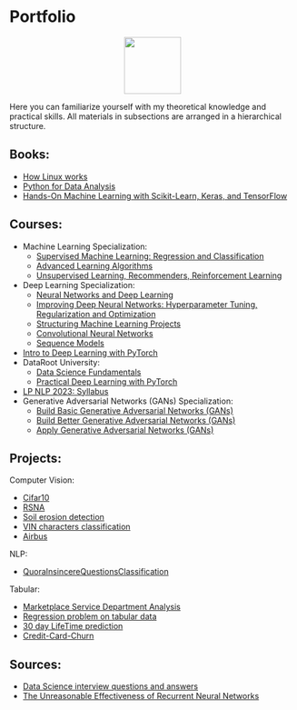 # Portfolio

<div id="header" align="center">
  <img src="https://media.giphy.com/media/M9gbBd9nbDrOTu1Mqx/giphy.gif" width="100"/>
</div>

Here you can familiarize yourself with my theoretical knowledge and practical skills. All materials in subsections are arranged in a hierarchical structure.

## Books:
- [How Linux works](https://learning.oreilly.com/library/view/how-linux-works/9781098128913/)
- [Python for Data Analysis](https://learning.oreilly.com/library/view/python-for-data/9781491957653/)
- [Hands-On Machine Learning with Scikit-Learn, Keras, and TensorFlow](https://learning.oreilly.com/library/view/hands-on-machine-learning/9781098125967/)

## Courses:
- Machine Learning Specialization:
  - [Supervised Machine Learning: Regression and Classification](https://www.coursera.org/learn/machine-learning?specialization=machine-learning-introduction)
  - [Advanced Learning Algorithms](https://www.coursera.org/learn/advanced-learning-algorithms?specialization=machine-learning-introduction)
  - [Unsupervised Learning, Recommenders, Reinforcement Learning](https://www.coursera.org/learn/unsupervised-learning-recommenders-reinforcement-learning?specialization=machine-learning-introduction)
- Deep Learning Specialization:
  - [Neural Networks and Deep Learning](https://www.coursera.org/learn/neural-networks-deep-learning?specialization=deep-learning)
  - [Improving Deep Neural Networks: Hyperparameter Tuning, Regularization and Optimization](https://www.coursera.org/learn/deep-neural-network?specialization=deep-learning)
  - [Structuring Machine Learning Projects](https://www.coursera.org/learn/machine-learning-projects?specialization=deep-learning)
  - [Convolutional Neural Networks](https://www.coursera.org/learn/convolutional-neural-networks?specialization=deep-learning)
  - [Sequence Models](https://www.coursera.org/learn/nlp-sequence-models?specialization=deep-learning)
- [Intro to Deep Learning with PyTorch](https://www.udacity.com/course/deep-learning-pytorch--ud188)
- DataRoot University: 
  - [Data Science Fundamentals](https://dhired.com/course/data-science-fundamentals-13mx228)
  - [Practical Deep Learning with PyTorch](https://dhired.com/course/practical-deep-learning-with-pytorch-13mx402)
- [LP NLP 2023: Syllabus](https://docs.google.com/spreadsheets/d/1-IN1Q9RH17KJpcLzdXkdtOXKB20nGTGphNRngSMTe4M/edit#gid=0) 
- Generative Adversarial Networks (GANs) Specialization:
  - [Build Basic Generative Adversarial Networks (GANs)](https://www.coursera.org/programs/program-natsional-nii-tiekhnichnii-univiersitiet-ukrayini-kiyivs-kii/learn/build-basic-generative-adversarial-networks-gans)
  - [Build Better Generative Adversarial Networks (GANs)](https://www.coursera.org/learn/build-better-generative-adversarial-networks-gans/)
  - [Apply Generative Adversarial Networks (GANs)](https://www.coursera.org/learn/apply-generative-adversarial-networks-gans?specialization=generative-adversarial-networks-gans)

## Projects:
Computer Vision:
- [Cifar10](https://github.com/kafkaGen/cifar10)
- [RSNA](https://github.com/kafkaGen/RSNA)
- [Soil erosion detection](https://github.com/kafkaGen/Soil_erosion)
- [VIN characters classification](https://github.com/kafkaGen/VIN_classification)
- [Airbus](https://github.com/kafkaGen/Airbus)

NLP:
- [QuoraInsincereQuestionsClassification](https://github.com/kafkaGen/QuoraInsincereQuestionsClassification)

Tabular:
- [Marketplace Service Department Analysis](https://github.com/kafkaGen/Marketplace-Service-Department-Analysis/blob/main/README.md)
- [Regression problem on tabular data](https://github.com/kafkaGen/Regression_problem_on_tabular_data)
- [30 day LifeTime prediction](https://github.com/kafkaGen/30_day_ltv_prediciton)
- [Credit-Card-Churn](https://github.com/kafkaGen/Credit-Card-Churn)

## Sources:
- [Data Science interview questions and answers](https://github.com/iamtodor/data-science-interview-questions-and-answers)
- [The Unreasonable Effectiveness of Recurrent Neural Networks](https://karpathy.github.io/2015/05/21/rnn-effectiveness/)
